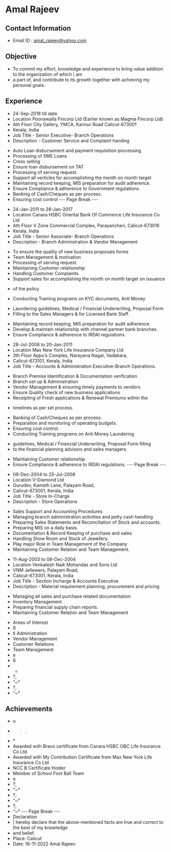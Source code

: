 # Amal Rajeev

## Contact Information

* Email ID : amal_rajeev@yahoo.com


## Objective

* To commit my effort, knowledge and experience to bring value addition to the organization of which | am
* a part of, and contribute to its growth together with achieving my personal goals.


## Experience

* 24-Sep-2018 till date
* Location Poonawalla Fincorp Ltd (Earlier known as Magma Fincorp Ltd)
* Ath Floor City Gallery, YMCA, Kannur Road Calicut-673001
* Kerala, India
* Job Title - Senior Executive- Branch Operations
* Description - Customer Service and Complaint handing
- Auto Loan disbursement and payment requisition processing
- Processing of SME Loans
- Cross selling
- Ensure loan disbursement on TAT
- Processing of serving request.
- Support all verticles for accomplishing the month on month target
- Maintaining record keeping, MIS preparation for audit adherence.
- Ensure Compliance & adherence to Government regulations.
- Banking of Cash/Cheques as per process.
- Ensuring cost control
--- Page Break ---
* 24-Jan-2011 to 28-Jan-2017
* Location Canara HSBC Oriental Bank Of Commerce Life Insurance Co Ltd
* Ath Floor V Zone Commercial Complex, Parayancheri, Calicut-673016
* Kerala, India
* Job Title - Senior Associate- Branch Operations
* Description - Branch Administration & Vendor Management
- To ensure the quality of new business proposals forms
- Team Management & motivation
- Processing of serving request.
- Maintaining Customer relationship
- Handling Customer Complaints
- Support sales for accomplishing the month on month target on issuance
* of the policy
- Conducting Training programs on KYC documents, Anti Money
* Laundering guidelines, Medical / Financial Underwriting, Proposal Form
* Filling to the Sales Managers & for Licensed Bank Staff.
- Maintaining record keeping, MIS preparation for audit adherence.
- Develop & maintain relationship with channel partner bank branches.
- Ensure Compliance & adherence to IRDAI regulations.
* 28-Jul-2008 to 20-Jan-2011
* Location Max New York Life Insurance Company Ltd
* 3th Floor Appu’s Complex, Narayana Nagar, Vadakara,
* Calicut-673101, Kerala, India
* Job Title - Accounts & Administration Executive-Branch Operations.
- Branch Premise Identification & Documentation verification
- Branch set up & Administration
- Vendor Management & ensuring timely payments to vendors
- Ensure Quality check of new business applications
- Receipting of Fresh applications & Renewal Premiums within the
* timelines as per set process.
- Banking of Cash/Cheques as per process.
- Preparation and monitoring of operating budgets.
- Ensuring cost control.
- Conducting Training programs on Anti Money Laundering
* guidelines, Medical / Financial Underwriting, Proposal Form filling
* to the financial planning advisors and sales managers.
- Maintaining Customer relationship.
- Ensure Compliance & adherence to IRDAI regulations.
--- Page Break ---
* 09-Dec-2004 to 25-Jul-2008
* Location V-Diamond Ltd
* Gurudev, Kamath Lane, Palayam Road,
* Calicut-673001, Kerala, India
* Job Title - Store In-Charge
* Description - Store Operations
- Sales Support and Accounting Procedures
- Managing branch administration activities and petty cash handling
- Preparing Sales Statements and Reconciliation of Stock and accounts.
- Preparing MIS on a daily basis.
- Documentation & Record Keeping of purchase and sales.
- Handling Show Room and Stock of Jewellery.
- Play major Role in Team Management of the Company
- Maintaining Customer Relation and Team Management.
* 11-Aug-2003 to 08-Dec-2004
* Location Venkatesh Naik Mohandas and Sons Ltd
* VNM Jellewers, Palayam Road,
* Calicut-673001, Kerala, India
* Job Title - Section Incharge & Accounts Executive
* Description - Material requirement planning, procurement and pricing
- Managing all sales and purchase related documentation
- Inventory Management.
- Preparing financial supply chain reports.
- Maintaining Customer Relation and Team Management
* Areas of Interest
* 6
* ¢ Administration
* Vendor Management
* Customer Relations
* Team Management
* e
* 6
* +
* ?,
* “~°
* ?,
* “~°


## Achievements

* o
* >,
* °
* Awarded with Bravo certificate from Canara HSBC OBC Life Insurance Co Ltd.
* Awarded with My Contribution Certificate from Max New York Life Insurance Co Ltd
* NCC B Certificate Holder
* Member of School Foot Ball Team
* e
* ?,
* “~°
* ?,
* “~°
* ?,
* “~°
--- Page Break ---
* Declaration
* | hereby declare that the above-mentioned facts are true and correct to the best of my knowledge
* and belief.
* Place: Calicut
* Date: 16-11-2022 Amal Rajeev

